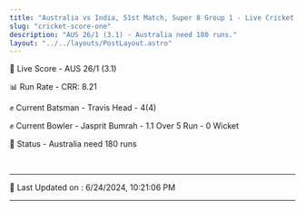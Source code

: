 ```yaml
---
title: "Australia vs India, 51st Match, Super 8 Group 1 - Live Cricket Score"
slug: "cricket-score-one"
description: "AUS 26/1 (3.1) - Australia need 180 runs."
layout: "../../layouts/PostLayout.astro"
---
```


🔴 Live Score - AUS 26/1 (3.1)  

📊 Run Rate - CRR: 8.21  

✊ Current Batsman - Travis Head - 4(4)  

✊ Current Bowler - Jasprit Bumrah - 1.1 Over 5 Run - 0 Wicket  

📑 Status - Australia need 180 runs

<br />

***

📝 Last Updated on : 6/24/2024, 10:21:06 PM

***

